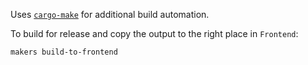 Uses [`cargo-make`](https://github.com/sagiegurari/cargo-make) for additional build automation.

To build for release and copy the output to the right place in `Frontend`:

```
makers build-to-frontend
```
